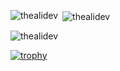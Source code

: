 
<p><img align="left" src="https://github-readme-stats.vercel.app/api/top-langs?username=thealidev&show_icons=true&locale=en&layout=compact" alt="thealidev" /></p>
   
<p>&nbsp;<img align="center" src="https://github-readme-stats.vercel.app/api?username=thealidev&show_icons=true&locale=en" alt="thealidev" /></p>
  
<p><img align="center" src="https://github-readme-streak-stats.herokuapp.com/?user=thealidev&" alt="thealidev" /></p>
  
[![trophy](https://github-profile-trophy.vercel.app/?username=thealidev&theme=buddhism)](https://github.com/ryo-ma/github-profile-trophy)  
